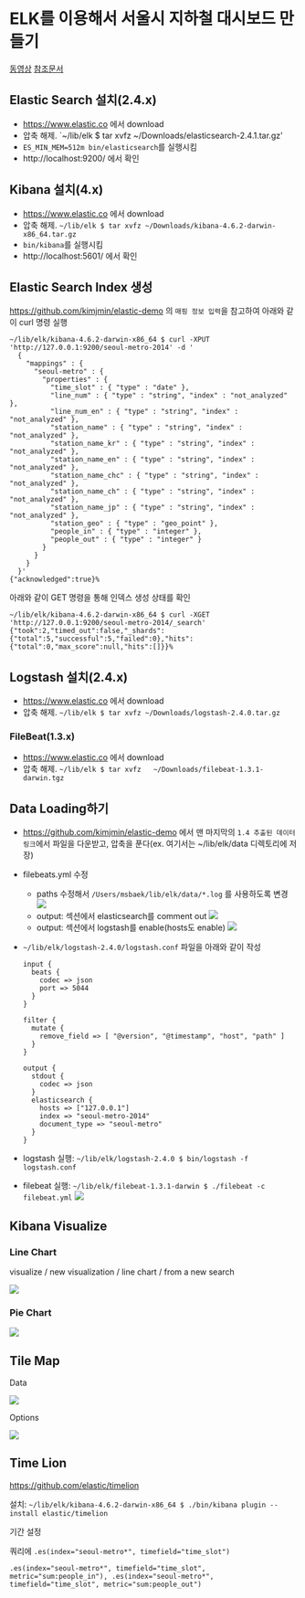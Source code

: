# ELK를 이용해서 서울시 지하철 대시보드 만들기

[동영상](https://www.youtube.com/watch?v=xPjNtd8xUZo)
[참조문서](https://github.com/kimjmin/elastic-demo/blob/master/doc/201604_webinar.md)

## Elastic Search 설치(2.4.x)

- https://www.elastic.co 에서 download
- 압축 해제. `~/lib/elk $ tar xvfz ~/Downloads/elasticsearch-2.4.1.tar.gz'
- `ES_MIN_MEM=512m bin/elasticsearch`를 실행시킴
- http://localhost:9200/ 에서 확인

## Kibana 설치(4.x)

- https://www.elastic.co 에서 download
- 압축 해제. `~/lib/elk $ tar xvfz ~/Downloads/kibana-4.6.2-darwin-x86_64.tar.gz`
- `bin/kibana`를 실행시킴
- http://localhost:5601/ 에서 확인

## Elastic Search Index 생성

https://github.com/kimjmin/elastic-demo 의 `매핑 정보 입력`을 참고하여 아래와 같이 curl 명령 실행

```
~/lib/elk/kibana-4.6.2-darwin-x86_64 $ curl -XPUT 'http://127.0.0.1:9200/seoul-metro-2014' -d '
  {
    "mappings" : {
      "seoul-metro" : {
        "properties" : {
          "time_slot" : { "type" : "date" },
          "line_num" : { "type" : "string", "index" : "not_analyzed" },
          "line_num_en" : { "type" : "string", "index" : "not_analyzed" },
          "station_name" : { "type" : "string", "index" : "not_analyzed" },
          "station_name_kr" : { "type" : "string", "index" : "not_analyzed" },
          "station_name_en" : { "type" : "string", "index" : "not_analyzed" },
          "station_name_chc" : { "type" : "string", "index" : "not_analyzed" },
          "station_name_ch" : { "type" : "string", "index" : "not_analyzed" },
          "station_name_jp" : { "type" : "string", "index" : "not_analyzed" },
          "station_geo" : { "type" : "geo_point" },
          "people_in" : { "type" : "integer" },
          "people_out" : { "type" : "integer" }
        }
      }
    }
  }'
{"acknowledged":true}%
```

아래와 같이 GET 명령을 통해 인덱스 생성 상태를 확인

```
~/lib/elk/kibana-4.6.2-darwin-x86_64 $ curl -XGET 'http://127.0.0.1:9200/seoul-metro-2014/_search'
{"took":2,"timed_out":false,"_shards":{"total":5,"successful":5,"failed":0},"hits":{"total":0,"max_score":null,"hits":[]}}%
```

## Logstash 설치(2.4.x)

- https://www.elastic.co 에서 download
- 압축 해제. `~/lib/elk $ tar xvfz ~/Downloads/logstash-2.4.0.tar.gz`

### FileBeat(1.3.x)
- https://www.elastic.co 에서 download
- 압축 해제. `~/lib/elk $ tar xvfz   ~/Downloads/filebeat-1.3.1-darwin.tgz`

## Data Loading하기

- https://github.com/kimjmin/elastic-demo 에서 맨 마지막의 `1.4 추출된 데이터 링크`에서 파일을 다운받고, 압축을 푼다(ex. 여기서는 ~/lib/elk/data 디렉토리에 저장)
- filebeats.yml 수정
	- paths 수정해서 `/Users/msbaek/lib/elk/data/*.log` 를 사용하도록 변경
    ![](https://api.monosnap.com/rpc/file/download?id=1CbihXn2du5Vx82sLqSEC78hKCXDSe)
	- output: 섹션에서 elasticsearch를 comment out
    ![](https://api.monosnap.com/rpc/file/download?id=80R1YubGUfe6eRT0y8RggUOxJGuJon)
	- output: 섹션에서 logstash를 enable(hosts도 enable)
    ![](https://api.monosnap.com/rpc/file/download?id=ZLGvacOwaz8ofoH2rbEwtvP9gIrvsZ)
- `~/lib/elk/logstash-2.4.0/logstash.conf` 파일을 아래와 같이 작성

    ```language=java
    input {
      beats {
        codec => json
        port => 5044
      }
    }

    filter {
      mutate {
        remove_field => [ "@version", "@timestamp", "host", "path" ]
      }
    }

    output {
      stdout {
        codec => json
      }
      elasticsearch {
        hosts => ["127.0.0.1"]
        index => "seoul-metro-2014"
        document_type => "seoul-metro"
      }
    }
    ```
- logstash 실행: `~/lib/elk/logstash-2.4.0 $ bin/logstash -f logstash.conf`
- filebeat 실행: `~/lib/elk/filebeat-1.3.1-darwin $ ./filebeat -c filebeat.yml`
	![](https://api.monosnap.com/rpc/file/download?id=Kj2cc77IZt8xnGHUbvpdv2pGUR2Ncp)
    
## Kibana Visualize

### Line Chart

visualize / new visualization / line chart / from a new search

![](https://api.monosnap.com/rpc/file/download?id=3DqEKXEzT6xEGAYwkvTWvLKjD9XLP4)

### Pie Chart

![](https://api.monosnap.com/rpc/file/download?id=NLHjd8acLOYUKRa5ueUgsekLHzPA2I)

## Tile Map

Data

![](https://api.monosnap.com/rpc/file/download?id=j70AczUj531TOgMMMc0lphliHcQlWZ)

Options

![](https://api.monosnap.com/rpc/file/download?id=hbtktvUgi1Yp5YzLmtfEbQMaCpvL67)

## Time Lion

https://github.com/elastic/timelion

설치: `~/lib/elk/kibana-4.6.2-darwin-x86_64 $ ./bin/kibana plugin --install elastic/timelion`

기간 설정

쿼리에 `.es(index="seoul-metro*", timefield="time_slot")`

`.es(index="seoul-metro*", timefield="time_slot", metric="sum:people_in"), .es(index="seoul-metro*", timefield="time_slot", metric="sum:people_out")`